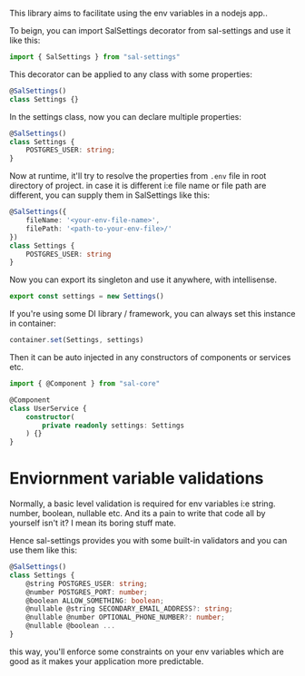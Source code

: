 This library aims to facilitate using the env variables in a nodejs app..

To beign, you can import SalSettings decorator from sal-settings and use it like this:

```ts
import { SalSettings } from "sal-settings"
```

This decorator can be applied to any class with some properties:

```ts
@SalSettings()
class Settings {}
```

In the settings class, now you can declare multiple properties:

```ts
@SalSettings()
class Settings {
    POSTGRES_USER: string;
}
```

Now at runtime, it'll try to resolve the properties from `.env` file in root directory of project.
in case it is different i:e file name or file path are different, you can supply them in
SalSettings like this:

```ts
@SalSettings({
    fileName: '<your-env-file-name>',
    filePath: '<path-to-your-env-file>/'
})
class Settings {
    POSTGRES_USER: string
}
```

Now you can export its singleton and use it anywhere, with intellisense.

```ts
export const settings = new Settings()
```

If you're using some DI library / framework, you can always set this instance in container:

```ts
container.set(Settings, settings)
```

Then it can be auto injected in any constructors of components or services etc.

```ts
import { @Component } from "sal-core"

@Component
class UserService {
    constructor(
        private readonly settings: Settings
    ) {}
}
```

# Enviornment variable validations

Normally, a basic level validation is required for env variables i:e string. number, boolean, nullable etc.
And its a pain to write that code all by yourself isn't it? I mean its boring stuff mate.

Hence sal-settings provides you with some built-in validators and you can use them like this:

```ts
@SalSettings()
class Settings {
    @string POSTGRES_USER: string;
    @number POSTGRES_PORT: number;
    @boolean ALLOW_SOMETHING: boolean;
    @nullable @string SECONDARY_EMAIL_ADDRESS?: string;
    @nullable @number OPTIONAL_PHONE_NUMBER?: number;
    @nullable @boolean ...    
}
```

this way, you'll enforce some constraints on your env variables which are good as it makes your
application more predictable.

